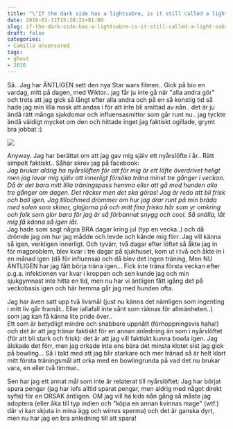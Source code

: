 ```yaml
---
title: "\"If the dark side has a lightsabre, is it still called a light..sabre?\""
date: 2016-02-11T15:28:21+01:00
slug: if-the-dark-side-has-a-lightsabre-is-it-still-called-a-light-sabre
draft: false
categories:
- Camilla uncensored
tags:
- ghost
- 2016
---
```


Så.. Jag har ÄNTLIGEN sett den nya Star wars filmen.. Gick på bio en vardag, mitt på dagen, med Wiktor.. jag får ju inte gå när "alla andra gör" och trots att jag gick så långt efter alla andra och på en så konstig tid så hade jag min lilla mask att andas i för att inte bli smittad av nån.. det är ju ändå rätt många sjukdomar och influensasmittor som går runt nu..
jag tyckte ändå väldigt mycket om den och hittade inget jag faktiskt ogillade, grymt bra jobbat :)

![](/assets/images/ghost/2016/02/balloonhat.jpg)

Anyway. Jag har berättat om att jag gav mig själv ett nyårslöfte i år.. Rätt simpelt faktiskt.. Såhär skrev jag på facebook: <br>
*Jag brukar aldrig ha nyårslöften för att för mig är ett löfte överdrivet heligt men jag lovar mig själv att innerligt försöka träna minst tre gånger i veckan. Då är det bara mitt lilla träningspass hemma eller att gå med hunden alla tre gånger om dagen. Det räcker men det ska göras! Jag är redo att bli frisk och ball igen. Jag tillochmed drömmer om hur jag drar runt på min bräda med solen som skiner, glajjorna på och mitt fina friska hår som yr omkring och folk som glor bara för jag är så förbannat snygg och cool. Så snälla, låt mig få känna så igen iår.*<br>
Jag hade som sagt några BRA dagar kring jul (typ en vecka..) och då drömde jag om hur jag mådde och levde och kände mig förr. Jag vill känna så igen, verkligen innerligt. Och tyvärr, två dagar efter löftet så åkte jag in för magproblem, blev kvar i tre dagar på sjukhuset, kom ut i två och åkte in i en månad igen (då för influensa) och då blev det ingen träning, Men NU ÄNTLIGEN har jag fått börja träna igen...
Fick inte träna första veckan efter p.g.a. infektionen var kvar i kroppen och sen kunde jag och min sjukgymnast inte hitta en tid, men nu har vi äntligen fått igång det på veckobasis igen och här hemma går jag med hunden ofta.

Jag har även satt upp två livsmål (just nu känns det nämligen som ingenting i mitt liv går framåt.. Eller iallafall inte sånt som räknas för allmänheten..) som jag kan få känna lite pride över..<br>
Ett som är betydligt mindre och snabbare uppnått (förhoppningsvis haha!) och det är att jag tränar faktiskt för en annan anledning än som i nyårslöftet (för att bli stark och frisk): det är att jag vill faktiskt kunna bowla igen. Jag älskade det förr, men jag orkade inte ens bära det minsta klotet sist jag gick på bowling... 
Så i takt med att jag blir starkare och mer tränad så är helt klart mitt första träningsmål att orka med en bowlingrunda på vad det nu brukar vara, en eller två timmar..

Sen har jag ett annat mål som inte är relaterat till nyårslöftet: Jag har börjat spara pengar (jag har iofs alltid sparat pengar, men aldrig med något direkt syfte) för en ORSAK äntligen. OM jag vill ha kids nån gång så måste jag adoptera (eller åka till typ indien och "köpa en annan kvinnas mage" (wtf.) där vi kan skjuta in mina ägg och wirres sperma) och det är ganska dyrt, men nu har jag en bra anledning till att spara!


